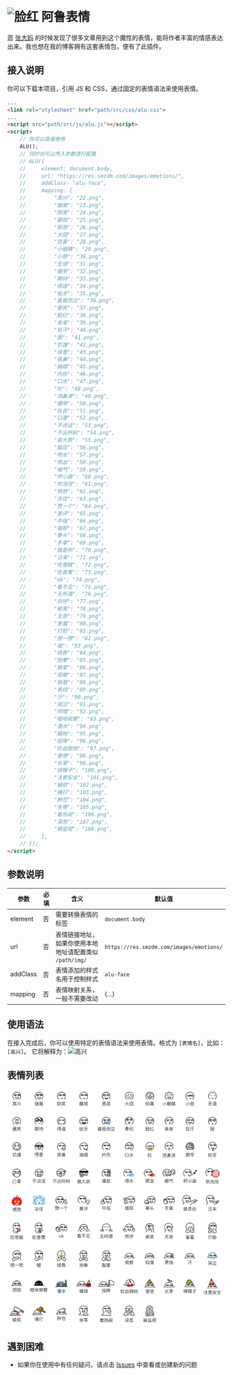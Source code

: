 # ![脸红](https://res.smzdm.com/images/emotions/38.png) 阿鲁表情
逛 [张大妈](https://www.smzdm.com/) 的时候发现了很多文章用到这个魔性的表情，能将作者丰富的情感表达出来。我也想在我的博客拥有这套表情包，便有了此插件。
## 接入说明
你可以下载本项目，引用 JS 和 CSS，通过固定的表情语法来使用表情。
```html
...
<link rel="stylesheet" href="path/src/css/alu.css">
...
<script src="path/src/js/alu.js"></script>
<script>
    // 你可以直接使用
    ALU();
    // 同时也可以传入参数进行配置
    // ALU({
    //     element: document.body,
    //     url: "https://res.smzdm.com/images/emotions/",
    //     addClass: "alu-face",
    //     mapping: {
    //         "高兴": "22.png",
    //         "皱眉": "23.png",
    //         "阴笑": "24.png",
    //         "鄙视": "25.png",
    //         "邪恶": "26.png",
    //         "大囧": "27.png",
    //         "惊喜": "28.png",
    //         "小眼睛": "29.png",
    //         "小怒": "30.png",
    //         "无语": "31.png",
    //         "傻笑": "32.png",
    //         "期待": "33.png",
    //         "得逞": "34.png",
    //         "呲牙": "35.png",
    //         "喜极而泣": "36.png",
    //         "晕死": "37.png",
    //         "脸红": "38.png",
    //         "亲亲": "39.png",
    //         "狂汗": "40.png",
    //         "困": "41.png",
    //         "饥饿": "42.png",
    //         "得意": "43.png",
    //         "抠鼻": "44.png",
    //         "抽烟": "45.png",
    //         "内伤": "46.png",
    //         "口水": "47.png",
    //         "吐": "48.png",
    //         "流鼻涕": "49.png",
    //         "绷带": "50.png",
    //         "吐舌": "51.png",
    //         "口罩": "52.png",
    //         "不说话": "53.png",
    //         "不出所料": "54.png",
    //         "装大款": "55.png",
    //         "尴尬": "56.png",
    //         "喷水": "57.png",
    //         "喷血": "58.png",
    //         "咽气": "59.png",
    //         "哼小曲": "60.png",
    //         "吹泡泡": "61.png",
    //         "愤怒": "62.png",
    //         "冻住": "63.png",
    //         "赞一个": "64.png",
    //         "差评": "65.png",
    //         "中指": "66.png",
    //         "哦耶": "67.png",
    //         "拳头": "68.png",
    //         "手掌": "69.png",
    //         "就是你": "70.png",
    //         "过来": "71.png",
    //         "吃雪糕": "72.png",
    //         "吃香蕉": "73.png",
    //         "ok": "74.png",
    //         "看不见": "75.png",
    //         "无所谓": "76.png",
    //         "欢呼": "77.png",
    //         "偷笑": "78.png",
    //         "无奈": "79.png",
    //         "害羞": "80.png",
    //         "打脸": "81.png",
    //         "想一想": "82.png",
    //         "嘘": "83.png",
    //         "烧香": "84.png",
    //         "抱拳": "85.png",
    //         "鼓掌": "86.png",
    //         "观察": "87.png",
    //         "锁眉": "88.png",
    //         "黑线": "89.png",
    //         "汗": "90.png",
    //         "哭泣": "91.png",
    //         "阴暗": "92.png",
    //         "暗地观察": "93.png",
    //         "潜水": "94.png",
    //         "蜡烛": "95.png",
    //         "投降": "96.png",
    //         "吐血倒地": "97.png",
    //         "便便": "98.png",
    //         "长草": "99.png",
    //         "绿帽子": "100.png",
    //         "注意安全": "101.png",
    //         "被砍": "102.png",
    //         "捶打": "103.png",
    //         "肿包": "104.png",
    //         "坐等": "105.png",
    //         "看热闹": "106.png",
    //         "深思": "107.png",
    //         "被监视": "108.png",
    //     },
    // });
</script>
```

## 参数说明
|  参数   | 必填  | 含义 | 默认值 |
|  ----  | ----  |  ----  | ----  |
| element  | 否 | 需要转换表情的标签 | `document.body` |
| url  | 否 | 表情链接地址，如果你使用本地地址请配置类似 `/path/img/` | `https://res.smzdm.com/images/emotions/` |
| addClass  | 否 | 表情添加的样式名用于控制样式 | `alu-face` |
| mapping | 否 | 表情映射关系，一般不需要改动 | {...} |

## 使用语法
在接入完成后，你可以使用特定的表情语法来使用表情。格式为 `[表情名]`，比如：`[高兴]`。
它将解释为：![高兴](https://res.smzdm.com/images/emotions/22.png)

## 表情列表
![表情列表](./alu-face.png)

## 遇到困难
- 如果你在使用中有任何疑问，请点击 [Issues](https://github.com/isecret/alu/issues) 中查看或创建新的问题